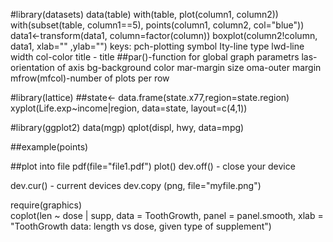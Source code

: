#library(datasets)
data(table)
with(table, plot(column1, column2))
with(subset(table, column1==5), points(column1, column2, col="blue"))
data1<-transform(data1, column=factor(column))
boxplot(column2!column, data1, xlab="" ,ylab="")
keys:
pch-plotting symbol
Ity-line type
lwd-line width
col-color
title - title
##par()-function for global graph parametrs
las-orientation of axis
bg-background color
mar-margin size
oma-outer margin
mfrow(mfcol)-number of plots per row


#library(lattice)
##state<- data.frame(state.x77,region=state.region)
xyplot(Life.exp~income|region, data=state, layout=c(4,1))

#library(ggplot2)
data(mgp)
qplot(displ, hwy, data=mpg)

##example(points)

##plot into file
pdf(file="file1.pdf")
plot()
dev.off() - close your device

dev.cur() - current devices
dev.copy (png, file="myfile.png")


require(graphics)  
coplot(len ~ dose | supp, data = ToothGrowth, panel = panel.smooth,
       xlab = "ToothGrowth data: length vs dose, given type of supplement")
